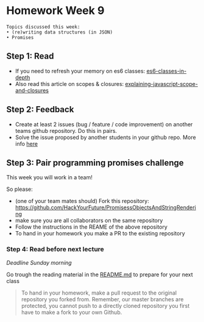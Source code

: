 # Homework Week 9

```
Topics discussed this week:
• (re)writing data structures (in JSON)
• Promises
```

## Step 1: Read
- If you need to refresh your memory on es6 classes: [es6-classes-in-depth](https://ponyfoo.com/articles/es6-classes-in-depth)
- Also read this article on scopes & closures: [explaining-javascript-scope-and-closures](https://robertnyman.com/2008/10/09/explaining-javascript-scope-and-closures/)

## Step 2: Feedback

- Create at least 2 issues (bug / feature / code improvement) on another teams github repository. Do this in pairs. 
-  Solve the issue proposed by another students in your github repo. More info [here](https://hackyourfuture.slack.com/files/michahell/F31BX1XT6/Merging_a_local_branch_into_master)

## Step 3: Pair programming promises challenge 

This week you will work in a team!

So please:

- (one of your team mates should) Fork this repository: https://github.com/HackYourFuture/PromisessObjectsAndStringRendering
- make sure you are all collaborators on the same repository
- Follow the instructions in the REAME of the above repository
- To hand in your homework you make a PR to the existing repository

### Step 4: Read before next lecture

_Deadline Sunday morning_

Go trough the reading material in the [README.md](/Week9/README.md) to prepare for your next class

>To hand in your homework, make a pull request to the original repository you forked from. Remember, our master branches are protected, you cannot push to a directly cloned repository you first have to make a fork to your own Github.